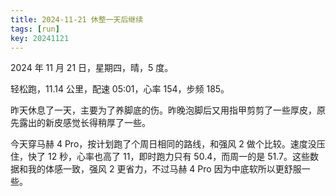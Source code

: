 ```yaml
---
title: 2024-11-21 休整一天后继续
tags: [run]
key: 20241121
---
```


2024 年 11 月 21 日，星期四，晴，5 度。

轻松跑，11.14 公里，配速 05:01，心率 154，步频 185。

<!--more-->

昨天休息了一天，主要为了养脚底的伤。昨晚泡脚后又用指甲剪剪了一些厚皮，原先露出的新皮感觉长得稍厚了一些。

今天穿马赫 4 Pro，按计划跑了个周日相同的路线，和强风 2 做个比较。速度没压住，快了 12 秒，心率也高了 11，即时跑力只有 50.4，而周一的是 51.7。这些数据和我的体感一致，强风 2 更省力，不过马赫 4 Pro 因为中底软所以更舒服一些。

<div class="strava-embed-placeholder" data-embed-type="activity" data-embed-id="12947568228" data-style="standard"></div><script src="https://strava-embeds.com/embed.js"></script>
